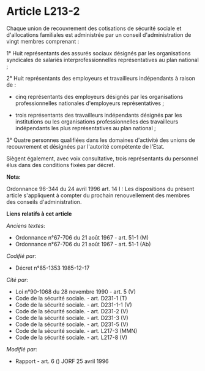 # Article L213-2

Chaque union de recouvrement des cotisations de sécurité sociale et d'allocations familiales est administrée par un conseil
d'administration de vingt membres comprenant :

1° Huit représentants des assurés sociaux désignés par les organisations syndicales de salariés interprofessionnelles
représentatives au plan national ;

2° Huit représentants des employeurs et travailleurs indépendants à raison de :

- cinq représentants des employeurs désignés par les organisations professionnelles nationales d'employeurs représentatives ;

- trois représentants des travailleurs indépendants désignés par les institutions ou les organisations professionnelles des
travailleurs indépendants les plus représentatives au plan national ;

3° Quatre personnes qualifiées dans les domaines d'activité des unions de recouvrement et désignées par l'autorité compétente
de l'Etat.

Siègent également, avec voix consultative, trois représentants du personnel élus dans des conditions fixées par décret.

**Nota:**

Ordonnance 96-344 du 24 avril 1996 art. 14 I : Les dispositions du présent article s'appliquent à compter du prochain
renouvellement des membres des conseils d'administration.

**Liens relatifs à cet article**

_Anciens textes_:

  - Ordonnance n°67-706 du 21 août 1967 - art. 51-1 (M)
  - Ordonnance n°67-706 du 21 août 1967 - art. 51-1 (Ab)

_Codifié par_:

  - Décret n°85-1353 1985-12-17

_Cité par_:

  - Loi n°90-1068 du 28 novembre 1990 - art. 5 (V)
  - Code de la sécurité sociale. - art. D231-1 (T)
  - Code de la sécurité sociale. - art. D231-1-1 (V)
  - Code de la sécurité sociale. - art. D231-2 (V)
  - Code de la sécurité sociale. - art. D231-3 (V)
  - Code de la sécurité sociale. - art. D231-5 (V)
  - Code de la sécurité sociale. - art. L217-3 (MMN)
  - Code de la sécurité sociale. - art. L217-8 (V)

_Modifié par_:

  - Rapport - art. 6 () JORF 25 avril 1996
